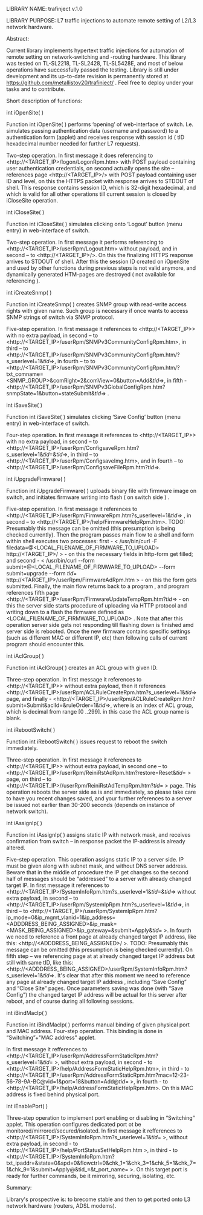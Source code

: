 
LIBRARY NAME:		trafinject v.1.0

LIBRARY PURPOSE:	L7 traffic injections to automate remote setting of L2/L3 network hardware.


Abstract:


Current library implements hypertext traffic injections for automation of remote setting on network-switching and -routing hardware.
This library was tested on TL-SL2218, TL-SL2428, TL-SL5428E, and most of below operations have successfully passed the testing.
Library is still under development and its up-to-date revision is permanently stored at  https://github.com/metallistov20/trafinject/  . Feel free to deploy under your tasks and to contribute.


Short description of functions:


int iOpenSite( )

Function int iOpenSite( ) performs ‘opening’ of web-interface of switch. I.e. simulates passing authentication data (username and password) to a authentication form (applet) and receives response with session id ( tID hexadecimal number needed for further L7 requests).

Two-step operation. In first message it does referencing to <http://<TARGET_IP>/logon/LogonRpm.htm> with POST payload containing user authentication credentials, on second actually opens the site – references page <http://<TARGET_IP>/> with POST payload containing user ID and level, on this the HTTPS packet with response arrives to STDOUT of shell. This response contains session ID, which is 32-digit hexadecimal, and which is valid for all other operations till current session is closed by iCloseSite operation.

int iCloseSite( )

Function int iCloseSite( ) simulates clicking onto ‘Logout’ button (menu entry) in web-interface of switch.

Two-step operation. In first message it performs referencing to <http://<TARGET_IP>/userRpm/Logout.htm> without payload, and in second – to <http://<TARGET_IP>/>. On this the finalizing HTTPS response arrives to STDOUT of shell. After this the session ID created on iOpenSite and used by other functions during previous steps is not valid anymore, and dynamically generated HTM-pages are destroyed ( not available for referencing ).

int iCreateSnmp( )

Function int iCreateSnmp( ) creates SNMP group with read-write access rights with given name. Such group is necessary if once wants to access SNMP strings of switch via SNMP protocol.

Five-step operation. In first message it references to <http://<TARGET_IP>> with no extra payload, in second – to <http://<TARGET_IP>/userRpm/SNMPv3CommunityConfigRpm.htm>, in third – to <http://<TARGET_IP>/userRpm/SNMPv3CommunityConfigRpm.htm/?s_userlevel=1&_tid_=<tID>>, in fourth – to to <http://<TARGET_IP>/userRpm/SNMPv3CommunityConfigRpm.htm/?txt_comname=<SNMP_GROUP>&comRight=2&comView=0&button=Add&_tid_=<tID>>, in fifth - <http://<TARGET_IP>/userRpm/SNMPv3GlobalConfigRpm.htm?snmpState=1&button=stateSubmit&_tid_=<tID>> .

int iSaveSite( )

Function int iSaveSite( ) simulates clicking ‘Save Config’ button (menu entry) in web-interface of switch.

Four-step operation. In first message it references to <http://<TARGET_IP>> with no extra payload, in second – to  <http://<TARGET_IP>/userRpm/ConfigsaveRpm.htm?s_userlevel=1&_tid_=<tID>&_tid_=<tID>>, in third – to <http://<TARGET_IP>/userRpm/ConfigsaveImg.htm>, and in fourth – to <http://<TARGET_IP>/userRpm/ConfigsaveFileRpm.htm?_tid_=<tID>>.

int iUpgradeFirmware( )

Function int iUpgradeFirmware( ) uploads binary file with firmware image on switch, and initiates firmware writing into flash ( on switch side ) . 

Five-step operation. In first message it references to <http://<TARGET_IP>/userRpm/FirmwareRpm.htm?s_userlevel=1&_tid_=<tID>> , in second – to <http://<TARGET_IP>/help/FirmwareHelpRpm.htm>. TODO: Presumably  this message can be omitted (this presumption is being checked currently). Then the program passes main flow to a shell and form within shell executes two processes: first - < /usr/bin/curl -F filedata=@<LOCAL_FILENAME_OF_FIRMWARE_TO_UPLOAD> http://<TARGET_IP>/  > - on this the necessary fields in http-form get filled;
and second - < /usr/bin/curl --form submit=@<LOCAL_FILENAME_OF_FIRMWARE_TO_UPLOAD> --form submit=upgrade --form _tid_=<tID>  http://<TARGET_IP>/userRpm/FirmwareAdRpm.htm > - on this the form gets submitted. 
Finally, the main flow returns back to a program , and program references fifth page <http://<TARGET_IP>/userRpm/FirmwareUpdateTempRpm.htm?_tid_=<tID>> - on this the server side starts procedure of uploading via HTTP protocol and writing down to a flash the firmware defined as <LOCAL_FILENAME_OF_FIRMWARE_TO_UPLOAD> . Note that after this operation server side gets not responding till flashing down is finished amd server side is rebooted. Once the new firmware contains specific settings (such as different MAC or different IP, etc) then following calls of current program should encounter this.

int iAclGroup( )

Function int iAclGroup( ) creates an ACL group with given ID.

Three-step operation.  In first message it references to <http://<TARGET_IP>> without extra payload, then it references <http://<TARGET_IP>/userRpm/ACLRuleCreateRpm.htm?s_userlevel=1&_tid_=<tID>> page, and finally - <http://<TARGET_IP>/userRpm/ACLRuleCreateRpm.htm?submit=Submit&aclId=<cACL>&ruleOrder=1&_tid_=<tID>>, where  <cACL> is an index of ACL group, which is decimal from range [0 ..299]. in this case the ACL group name is blank.

int iRebootSwitch( )

Function int iRebootSwitch( ) issues request to reboot the switch immediately.

Three-step operation. In first message it references to <http://<TARGET_IP>> without extra payload, in second one – to <http://<TARGET_IP>/userRpm/ReiniRstAdRpm.htm?restore=Reset&_tid_=<tID> > page, on third – to <http://<TARGET_IP>//userRpm/ReiniRstAdTempRpm.htm?_tid_=<tID> > page. This operation reboots the server side as is and immediately, so please  take care to have you recent changes saved, and your further references to a server be issued not earlier than 30-200 seconds (depends on instance of network switch).

int iAssignIp( )

Function int iAssignIp( ) assigns static IP with network mask, and receives confirmation from switch – in response packet the IP-address is already altered. 

Five-step operation. This operation assigns static IP to a server side. IP must be given along with subnet mask, and without DNS server address. Beware that in the middle of procedure the IP get changes so the second half of messages should be “addressed” to a server with already changed target IP. In first message it references to <http://<TARGET_IP>/SystemInfoRpm.htm?s_userlevel=1&_tid_=<tID>&_tid_=<tID>> without extra payload, in second – to <http://<TARGET_IP>/userRpm/SystemIpRpm.htm?s_userlevel=1&_tid_=<tID>>, in third – to <http://<TARGET_IP>/userRpm/SystemIpRpm.htm?ip_mode=0&ip_mgmt_vlanid=1&ip_address=<ADDDRESS_BEING_ASSIGNED>&ip_mask=<MASK_BEING_ASSIGNED>&ip_gateway=&submit=Apply&_tid_=<tID> >. In fourth we need to reference a front page at already changed target IP address, like this: <http://<ADDDRESS_BEING_ASSIGNED>/ >.  TODO: Presumably  this message can be omitted (this presumption is being checked currently). On fifth step – we referencing page at at already changed target IP address but still with same tID, like this: <http://<ADDDRESS_BEING_ASSIGNED>/userRpm/SystemInfoRpm.htm?s_userlevel=1&_tid_=<tID>>. It's clear that after this moment we need to reference any page at already changed target IP address , including “Save Config” and “Close Site” pages. Once parameters saving was done (with “Save Config”) the  changed target IP address will be actual for this server after reboot, and of course during all following sessions.

int iBindMacIp( )

Function int iBindMacIp( ) performs manual binding of given physical port and MAC address. Four-step operation. This binding is done in “Switching”+"MAC address" applet. 

In first message it refferences to <http://<TARGET_IP>/userRpm/AddressFormStaticRpm.htm?s_userlevel=1&_tid_=<tID> >, without extra payload, 
in second - to <http://<TARGET_IP>/help/AddressFormStaticHelpRpm.htm>, in third - to <http://<TARGET_IP>/userRpm/AddressFormStaticRpm.htm?mac=12-23-56-78-9A-BC@vid=1&port=18&button=Add@_tid_=<tID> >, in fourth - to <http://<TARGET_IP>/help/AddressFormStaticHelpRpm.htm>. On this MAC address is fixed behind physical port.

int iEnablePort( )

Three-step operation to implement port enabling or disabling in “Switching” applet. This operation configures dedicated port ot be monitored/mirrored/secured/isolated. In first message it refferences to <http://<TARGET_IP>/SystemInfoRpm.htm?s_userlevel=1&_tid_=<tID> >, without extra payload, in second - to <http://<TARGET_IP>/help/PortStatusSetHelpRpm.htm >, in third - to <http://<TARGET_IP>/SystemInfoRpm.htm?txt_ipaddr=&state=0&spd=0&flowctrl=0&chk_1=1&chk_3=1&chk_5=1&chk_7=1&chk_9=1&submit=Apply@&tid_=<tID>&t_port_name= >. On this target port is ready for further commands, be it mirroring, securing, isolating, etc.


Summary:

Library's prospective is: to brecome stable and then to get ported onto L3 network hardware (routers, ADSL modems).
